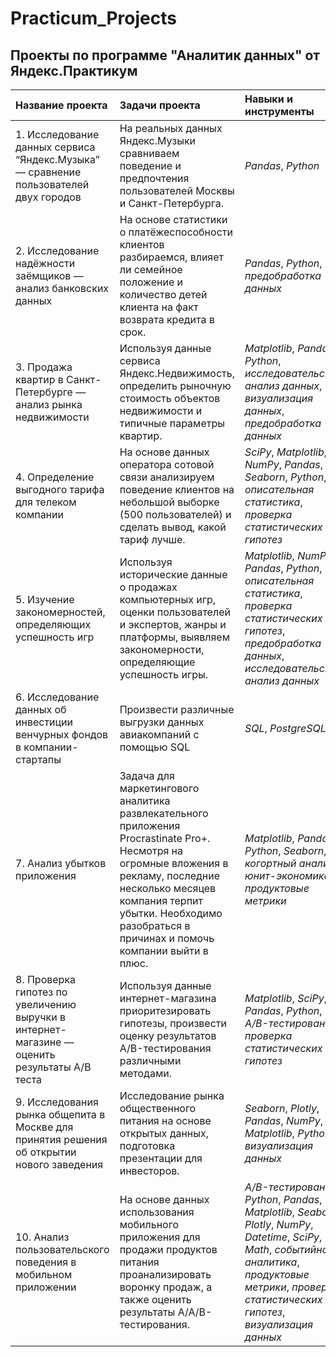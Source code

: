 # Practicum_Projects
## Проекты по программе "Аналитик данных" от Яндекс.Практикум


| Название проекта | Задачи проекта | Навыки и инструменты | 
| :---------------------- | :---------------------- | :---------------------- |
| 1. Исследование данных сервиса “Яндекс.Музыка” — сравнение пользователей двух городов | На реальных данных Яндекс.Музыки сравниваем поведение и предпочтения пользователей Москвы и Санкт-Петербурга. | *Pandas*, *Python* |
| 2. Исследование надёжности заёмщиков — анализ банковских данных| На основе статистики о платёжеспособности клиентов разбираемся, влияет ли семейное положение и количество детей клиента на факт возврата кредита в срок. | *Pandas*, *Python*, *предобработка данных* |
| 3. Продажа квартир в Санкт-Петербурге — анализ рынка недвижимости| Используя данные сервиса Яндекс.Недвижимость, определить рыночную стоимость объектов недвижимости и типичные параметры квартир. | *Matplotlib*, *Pandas*, *Python*, *исследовательский анализ данных*, *визуализация данных*, *предобработка данных* |
| 4. Определение выгодного тарифа для телеком компании| На основе данных оператора сотовой связи анализируем поведение клиентов на небольшой выборке (500 пользователей) и сделать вывод, какой тариф лучше. | *SciPy*, *Matplotlib*, *NumPy*, *Pandas*, *Seaborn*, *Python*, *описательная статистика*, *проверка статистических гипотез* |
| 5. Изучение закономерностей, определяющих успешность игр| Используя исторические данные о продажах компьютерных игр, оценки пользователей и экспертов, жанры и платформы, выявляем закономерности, определяющие успешность игры.  | *Matplotlib*, *NumPy*, *Pandas*, *Python*, *описательная статистика*, *проверка статистических гипотез*, *предобработка данных*, *исследовательский анализ данных* |
| 6. Исследование данных об инвестиции венчурных фондов в компании-стартапы| Произвести различные выгрузки данных авиакомпаний с помощью SQL | *SQL*, *PostgreSQL* |
| 7. Анализ убытков приложения| Задача для маркетингового аналитика развлекательного приложения Procrastinate Pro+. Несмотря на огромные вложения в рекламу, последние несколько месяцев компания терпит убытки. Необходимо разобраться в причинах и помочь компании выйти в плюс. | *Matplotlib*, *Pandas*, *Python*, *Seaborn*, *когортный анализ*, *юнит-экономика*, *продуктовые метрики* |
| 8. Проверка гипотез по увеличению выручки в интернет-магазине — оценить результаты A/B теста| Используя данные интернет-магазина приоритезировать гипотезы, произвести оценку результатов A/B-тестирования различными методами. | *Matplotlib*, *SciPy*, *Pandas*, *Python*, *A/B-тестирование*, *проверка статистических гипотез* |
| 9. Исследования рынка общепита в Москве для принятия решения об открытии нового заведения| Исследование рынка общественного питания на основе открытых данных, подготовка презентации для инвесторов. | *Seaborn*, *Plotly*, *Pandas*, *NumPy*, *Matplotlib*, *Python*, *визуализация данных* |
| 10. Анализ пользовательского поведения в мобильном приложении| На основе данных использования мобильного приложения для продажи продуктов питания проанализировать воронку продаж, а также оценить результаты A/A/B-тестирования. | *A/B-тестирование*, *Python*, *Pandas*, *Matplotlib*, *Seaborn*, *Plotly*, *NumPy*, *Datetime*, *SciPy*, *Math*, *событийная аналитика*, *продуктовые метрики*, *проверка статистических гипотез*, *визуализация данных* |
